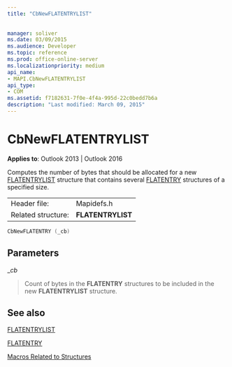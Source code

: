 ```yaml
---
title: "CbNewFLATENTRYLIST"
 
 
manager: soliver
ms.date: 03/09/2015
ms.audience: Developer
ms.topic: reference
ms.prod: office-online-server
ms.localizationpriority: medium
api_name:
- MAPI.CbNewFLATENTRYLIST
api_type:
- COM
ms.assetid: f7182631-7f0e-4f4a-995d-22c0bedd7b6a
description: "Last modified: March 09, 2015"
---
```


# CbNewFLATENTRYLIST

  
  
**Applies to**: Outlook 2013 | Outlook 2016 
  
Computes the number of bytes that should be allocated for a new [FLATENTRYLIST](flatentrylist.md) structure that contains several [FLATENTRY](flatentry.md) structures of a specified size. 
  
|||
|:-----|:-----|
|Header file:  <br/> |Mapidefs.h  <br/> |
|Related structure:  <br/> |**FLATENTRYLIST** <br/> |
   
```cpp
CbNewFLATENTRY (_cb)
```

## Parameters

 __cb_
  
> Count of bytes in the **FLATENTRY** structures to be included in the new **FLATENTRYLIST** structure. 
    
## See also



[FLATENTRYLIST](flatentrylist.md)
  
[FLATENTRY](flatentry.md)


[Macros Related to Structures](macros-related-to-structures.md)

